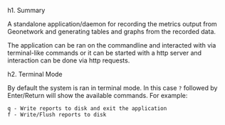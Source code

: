 h1. Summary

A standalone application/daemon for recording the metrics output from Geonetwork and generating tables and graphs from the recorded data.

The application can be ran on the commandline and interacted with via terminal-like commands or it can be started with a http server and 
interaction can be done via http requests.

h2. Terminal Mode

By default the system is ran in terminal mode.  In this case `?` followed by Enter/Return will show the available commands.  For example:

    q - Write reports to disk and exit the application
    f - Write/Flush reports to disk
